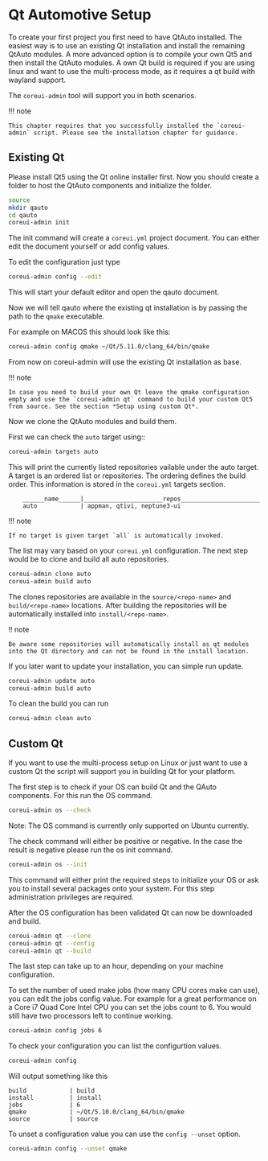 # Qt Automotive Setup

To create your first project you first need to have QtAuto installed. The easiest way is to use an existing Qt installation and install the remaining QtAuto modules. A more advanced option is to compile your own Qt5 and then install the QtAuto modules. A own Qt build is required if you are using linux and want to use the multi-process mode, as it requires a qt build with wayland support.

The `coreui-admin` tool will support you in both scenarios.

!!! note

    This chapter requires that you successfully installed the `coreui-admin` script. Please see the installation chapter for guidance.

## Existing Qt

Please install Qt5 using the Qt online installer first. Now you should create a folder to host the QtAuto components and initialize the folder.

```sh
source
mkdir qauto
cd qauto
coreui-admin init
```

The init command will create a `coreui.yml` project document. You can either edit the document yourself or add config values.

To edit the configuration just type

```sh
coreui-admin config --edit
```
This will start your default editor and open the qauto document.

Now we will tell qauto where the existing qt installation is by passing the path to the `qmake` executable.

For example on MACOS this should look like this:

```sh
coreui-admin config qmake ~/Qt/5.11.0/clang_64/bin/qmake
```

From now on coreui-admin will use the existing Qt installation as base.

!!! note

    In case you need to build your own Qt leave the qmake configuration empty and use the `coreui-admin qt` command to build your custom Qt5 from source. See the section *Setup using custom Qt*.

Now we clone the QtAuto modules and build them.

First we can check the `auto` target using::

```sh
coreui-admin targets auto
```

This will print the currently listed repositories vailable under the auto target. A target is an ordered list or repositories. The ordering defines the build order. This information is stored in the `coreui.yml` targets section.

```text
    ______name______|______________________repos______________________
    auto            | appman, qtivi, neptune3-ui
```

!!! note

    If no target is given target `all` is automatically invoked.

The list may vary based on your `coreui.yml` configuration. The next step would be to clone and build all auto repositories.

```sh
coreui-admin clone auto
coreui-admin build auto
```

The clones repositories are available in the `source/<repo-name>` and `build/<repo-name>` locations. After building the repositories will be automatically installed into `install/<repo-name>`.

!! note

    Be aware some repositories will automatically install as qt modules into the Qt directory and can not be found in the install location.

If you later want to update your installation, you can simple run update.

```sh
coreui-admin update auto
coreui-admin build auto
```

To clean the build you can run

```sh
coreui-admin clean auto
```

## Custom Qt

If you want to use the multi-process setup on Linux or just want to use a custom Qt the script will support you in building Qt for your platform.

The first step is to check if your OS can build Qt and the QAuto components. For this run the OS command.

```sh
coreui-admin os --check
```

Note: The OS command is currently only supported on Ubuntu currently.

The check command will either be positive or negative. In the case the result is negative please run the os init command.

```sh
coreui-admin os --init
```

This command will either print the required steps to initialize your OS or ask you to install several packages onto your system. For this step administration privileges are required.

After the OS configuration has been validated Qt can now be downloaded and build.

```sh
coreui-admin qt --clone
coreui-admin qt --config
coreui-admin qt --build
```

The last step can take up to an hour, depending on your machine configuration.

To set the number of used make jobs (how many CPU cores make can use), you can edit the jobs config value. For example for a great performance on a Core i7 Quad Core Intel CPU you can set the jobs count to 6. You would still have two processors left to continue working.

```sh
coreui-admin config jobs 6
```

To check your configuration you can list the configurtion values.

```sh
coreui-admin config
```

Will output something like this

```text
build            | build
install          | install
jobs             | 6
qmake            | ~/Qt/5.10.0/clang_64/bin/qmake
source           | source
```

To unset a configuration value you can use the `config --unset` option.

```sh
coreui-admin config --unset qmake
```



